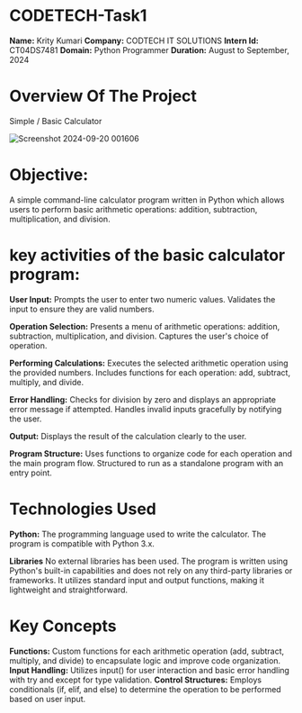# CODETECH-Task1
**Name:** Krity Kumari
**Company:** CODTECH IT SOLUTIONS
**Intern Id:** CT04DS7481
**Domain:** Python Programmer
**Duration:** August to September, 2024

# Overview Of The Project
Simple / Basic Calculator

![Screenshot 2024-09-20 001606](https://github.com/user-attachments/assets/3cc48ae6-baf2-4100-a93c-b40d1d5d3473)

# Objective:
A simple command-line calculator program written in Python which allows users to perform basic arithmetic operations: addition, subtraction, multiplication, and division.

#  key activities of the basic calculator program:

**User Input:**
Prompts the user to enter two numeric values.
Validates the input to ensure they are valid numbers.

**Operation Selection:**
Presents a menu of arithmetic operations: addition, subtraction, multiplication, and division.
Captures the user's choice of operation.

**Performing Calculations:**
Executes the selected arithmetic operation using the provided numbers.
Includes functions for each operation: add, subtract, multiply, and divide.

**Error Handling:**
Checks for division by zero and displays an appropriate error message if attempted.
Handles invalid inputs gracefully by notifying the user.

**Output:**
Displays the result of the calculation clearly to the user.

**Program Structure:**
Uses functions to organize code for each operation and the main program flow.
Structured to run as a standalone program with an entry point.

# Technologies Used
**Python:**
The programming language used to write the calculator. The program is compatible with Python 3.x.

**Libraries**
No external libraries has been used. The program is written using Python's built-in capabilities and does not rely on any third-party libraries or frameworks. It utilizes standard input and output functions, making it lightweight and straightforward.

# Key Concepts
**Functions:** Custom functions for each arithmetic operation (add, subtract, multiply, and divide) to encapsulate logic and improve code organization.
**Input Handling:** Utilizes input() for user interaction and basic error handling with try and except for type validation.
**Control Structures:** Employs conditionals (if, elif, and else) to determine the operation to be performed based on user input.
